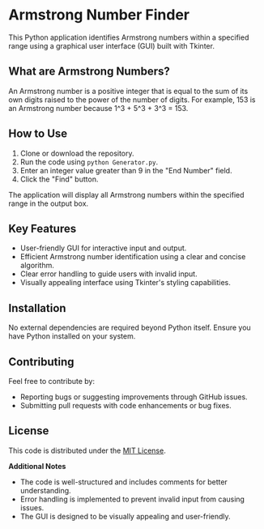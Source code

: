 
# Armstrong Number Finder

This Python application identifies Armstrong numbers within a specified range using a graphical user interface (GUI) built with Tkinter.

## What are Armstrong Numbers?

An Armstrong number is a positive integer that is equal to the sum of its own digits raised to the power of the number of digits. For example, 153 is an Armstrong number because 1^3 + 5^3 + 3^3 = 153.

## How to Use

1. Clone or download the repository.
2. Run the code using `python Generator.py`.
3. Enter an integer value greater than 9 in the "End Number" field.
4. Click the "Find" button.

The application will display all Armstrong numbers within the specified range in the output box.

## Key Features

- User-friendly GUI for interactive input and output.
- Efficient Armstrong number identification using a clear and concise algorithm.
- Clear error handling to guide users with invalid input.
- Visually appealing interface using Tkinter's styling capabilities.

## Installation

No external dependencies are required beyond Python itself. Ensure you have Python installed on your system.

## Contributing

Feel free to contribute by:

- Reporting bugs or suggesting improvements through GitHub issues.
- Submitting pull requests with code enhancements or bug fixes.

## License

This code is distributed under the [MIT License](https://choosealicense.com/licenses/mit/).

**Additional Notes**

- The code is well-structured and includes comments for better understanding.
- Error handling is implemented to prevent invalid input from causing issues.
- The GUI is designed to be visually appealing and user-friendly.

